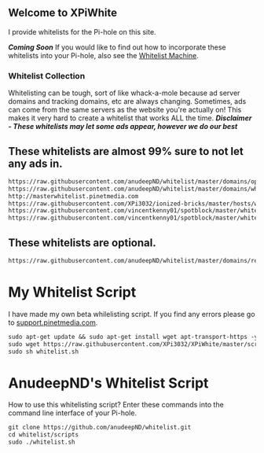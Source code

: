 ## Welcome to XPiWhite

I provide whitelists for the Pi-hole on this site.


***Coming Soon***
If you would like to find out how to incorporate these whitelists into your Pi-hole, also see the [Whitelist Machine](http://wm.pinetmedia.com). 


### Whitelist Collection

Whitelisting can be tough, sort of like whack-a-mole because ad server domains and tracking domains, etc are always changing.
Sometimes, ads can come from the same servers as the website you're actually on! This makes it very hard to create a whitelist that works ALL the time.
***Disclaimer - These whitelists may let some ads appear, however we do our best***


## These whitelists are almost 99% sure to not let any ads in.
```Markdown
https://raw.githubusercontent.com/anudeepND/whitelist/master/domains/optional-list.txt
https://raw.githubusercontent.com/anudeepND/whitelist/master/domains/whitelist.txt
http://masterwhitelist.pinetmedia.com
https://raw.githubusercontent.com/XPi3032/ionized-bricks/master/hosts/whitelisting/whitelist.txt
https://raw.githubusercontent.com/vincentkenny01/spotblock/master/whitelist
https://raw.githubusercontent.com/vincentkenny01/spotblock/master/whitelist
```


## These whitelists are optional.
```Markdown
https://raw.githubusercontent.com/anudeepND/whitelist/master/domains/referral-sites.txt
```

# My Whitelist Script

I have made my own beta whilelisting script. If you find any errors please go to [support.pinetmedia.com](http://support.pinetmedia.com).
```Markdown
sudo apt-get update && sudo apt-get install wget apt-transport-https -y
sudo wget https://raw.githubusercontent.com/XPi3032/XPiWhite/master/scripts/whitelist.sh
sudo sh whitelist.sh
```


# AnudeepND's Whitelist Script

How to use this whitelisting script? Enter these commands into the command line interface of your Pi-hole.
```Markdown
git clone https://github.com/anudeepND/whitelist.git
cd whitelist/scripts
sudo ./whitelist.sh
```
